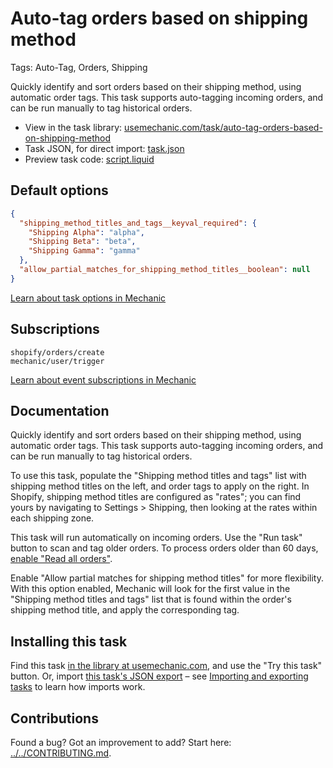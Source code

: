 # Auto-tag orders based on shipping method

Tags: Auto-Tag, Orders, Shipping

Quickly identify and sort orders based on their shipping method, using automatic order tags. This task supports auto-tagging incoming orders, and can be run manually to tag historical orders.

* View in the task library: [usemechanic.com/task/auto-tag-orders-based-on-shipping-method](https://usemechanic.com/task/auto-tag-orders-based-on-shipping-method)
* Task JSON, for direct import: [task.json](../../tasks/auto-tag-orders-based-on-shipping-method.json)
* Preview task code: [script.liquid](./script.liquid)

## Default options

```json
{
  "shipping_method_titles_and_tags__keyval_required": {
    "Shipping Alpha": "alpha",
    "Shipping Beta": "beta",
    "Shipping Gamma": "gamma"
  },
  "allow_partial_matches_for_shipping_method_titles__boolean": null
}
```

[Learn about task options in Mechanic](https://docs.usemechanic.com/article/471-task-options)

## Subscriptions

```liquid
shopify/orders/create
mechanic/user/trigger
```

[Learn about event subscriptions in Mechanic](https://docs.usemechanic.com/article/408-subscriptions)

## Documentation

Quickly identify and sort orders based on their shipping method, using automatic order tags. This task supports auto-tagging incoming orders, and can be run manually to tag historical orders.

To use this task, populate the "Shipping method titles and tags" list with shipping method titles on the left, and order tags to apply on the right. In Shopify, shipping method titles are configured as "rates"; you can find yours by navigating to Settings > Shipping, then looking at the rates within each shipping zone.

This task will run automatically on incoming orders. Use the "Run task" button to scan and tag older orders. To process orders older than 60 days, [enable "Read all orders"](https://help.usemechanic.com/tutorials/enabling-read_all_orders).

Enable "Allow partial matches for shipping method titles" for more flexibility. With this option enabled, Mechanic will look for the first value in the "Shipping method titles and tags" list that is found within the order's shipping method title, and apply the corresponding tag.

## Installing this task

Find this task [in the library at usemechanic.com](https://usemechanic.com/task/auto-tag-orders-based-on-shipping-method), and use the "Try this task" button. Or, import [this task's JSON export](../../tasks/auto-tag-orders-based-on-shipping-method.json) – see [Importing and exporting tasks](https://docs.usemechanic.com/article/505-importing-and-exporting-tasks) to learn how imports work.

## Contributions

Found a bug? Got an improvement to add? Start here: [../../CONTRIBUTING.md](../../CONTRIBUTING.md).
